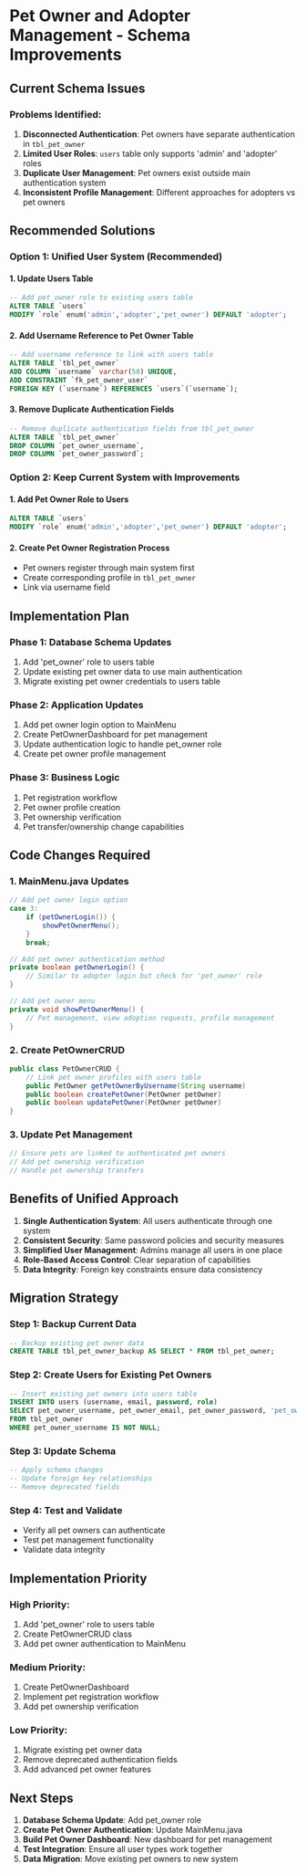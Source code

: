 # Pet Owner and Adopter Management - Schema Improvements

## Current Schema Issues

### Problems Identified:
1. **Disconnected Authentication**: Pet owners have separate authentication in `tbl_pet_owner` 
2. **Limited User Roles**: `users` table only supports 'admin' and 'adopter' roles
3. **Duplicate User Management**: Pet owners exist outside main authentication system
4. **Inconsistent Profile Management**: Different approaches for adopters vs pet owners

## Recommended Solutions

### Option 1: Unified User System (Recommended)

#### 1. Update Users Table
```sql
-- Add pet_owner role to existing users table
ALTER TABLE `users` 
MODIFY `role` enum('admin','adopter','pet_owner') DEFAULT 'adopter';
```

#### 2. Add Username Reference to Pet Owner Table
```sql
-- Add username reference to link with users table
ALTER TABLE `tbl_pet_owner` 
ADD COLUMN `username` varchar(50) UNIQUE,
ADD CONSTRAINT `fk_pet_owner_user` 
FOREIGN KEY (`username`) REFERENCES `users`(`username`);
```

#### 3. Remove Duplicate Authentication Fields
```sql
-- Remove duplicate authentication fields from tbl_pet_owner
ALTER TABLE `tbl_pet_owner` 
DROP COLUMN `pet_owner_username`,
DROP COLUMN `pet_owner_password`;
```

### Option 2: Keep Current System with Improvements

#### 1. Add Pet Owner Role to Users
```sql
ALTER TABLE `users` 
MODIFY `role` enum('admin','adopter','pet_owner') DEFAULT 'adopter';
```

#### 2. Create Pet Owner Registration Process
- Pet owners register through main system first
- Create corresponding profile in `tbl_pet_owner`
- Link via username field

## Implementation Plan

### Phase 1: Database Schema Updates
1. Add 'pet_owner' role to users table
2. Update existing pet owner data to use main authentication
3. Migrate existing pet owner credentials to users table

### Phase 2: Application Updates
1. Add pet owner login option to MainMenu
2. Create PetOwnerDashboard for pet management
3. Update authentication logic to handle pet_owner role
4. Create pet owner profile management

### Phase 3: Business Logic
1. Pet registration workflow
2. Pet owner profile creation
3. Pet ownership verification
4. Pet transfer/ownership change capabilities

## Code Changes Required

### 1. MainMenu.java Updates
```java
// Add pet owner login option
case 3:
    if (petOwnerLogin()) {
        showPetOwnerMenu();
    }
    break;

// Add pet owner authentication method
private boolean petOwnerLogin() {
    // Similar to adopter login but check for 'pet_owner' role
}

// Add pet owner menu
private void showPetOwnerMenu() {
    // Pet management, view adoption requests, profile management
}
```

### 2. Create PetOwnerCRUD
```java
public class PetOwnerCRUD {
    // Link pet owner profiles with users table
    public PetOwner getPetOwnerByUsername(String username)
    public boolean createPetOwner(PetOwner petOwner)
    public boolean updatePetOwner(PetOwner petOwner)
}
```

### 3. Update Pet Management
```java
// Ensure pets are linked to authenticated pet owners
// Add pet ownership verification
// Handle pet ownership transfers
```

## Benefits of Unified Approach

1. **Single Authentication System**: All users authenticate through one system
2. **Consistent Security**: Same password policies and security measures
3. **Simplified User Management**: Admins manage all users in one place
4. **Role-Based Access Control**: Clear separation of capabilities
5. **Data Integrity**: Foreign key constraints ensure data consistency

## Migration Strategy

### Step 1: Backup Current Data
```sql
-- Backup existing pet owner data
CREATE TABLE tbl_pet_owner_backup AS SELECT * FROM tbl_pet_owner;
```

### Step 2: Create Users for Existing Pet Owners
```sql
-- Insert existing pet owners into users table
INSERT INTO users (username, email, password, role) 
SELECT pet_owner_username, pet_owner_email, pet_owner_password, 'pet_owner'
FROM tbl_pet_owner 
WHERE pet_owner_username IS NOT NULL;
```

### Step 3: Update Schema
```sql
-- Apply schema changes
-- Update foreign key relationships
-- Remove deprecated fields
```

### Step 4: Test and Validate
- Verify all pet owners can authenticate
- Test pet management functionality
- Validate data integrity

## Implementation Priority

### High Priority:
1. Add 'pet_owner' role to users table
2. Create PetOwnerCRUD class
3. Add pet owner authentication to MainMenu

### Medium Priority:
1. Create PetOwnerDashboard
2. Implement pet registration workflow
3. Add pet ownership verification

### Low Priority:
1. Migrate existing pet owner data
2. Remove deprecated authentication fields
3. Add advanced pet owner features

## Next Steps

1. **Database Schema Update**: Add pet_owner role
2. **Create Pet Owner Authentication**: Update MainMenu.java
3. **Build Pet Owner Dashboard**: New dashboard for pet management
4. **Test Integration**: Ensure all user types work together
5. **Data Migration**: Move existing pet owners to new system
